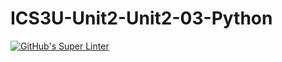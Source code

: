 # ICS3U-Unit2-Unit2-03-Python

[![GitHub's Super Linter](https://github.com/Samuel-Webster-178/ICS3U-Unit6-Unit6-02-Python/workflows/GitHub's%20Super%20Linter/badge.svg)](https://github.com/Samuel-Webster-178/ICS3U-Unit6-Unit6-02-Python/actions)
